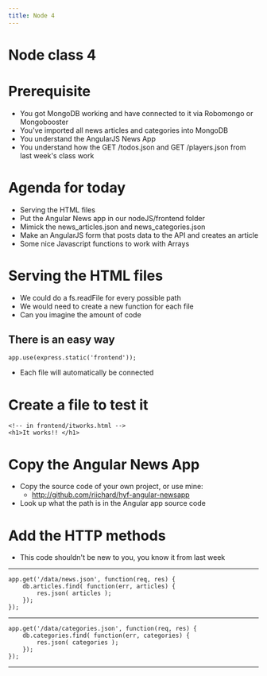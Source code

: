 ```yaml
---
title: Node 4
---
```


# Node class 4

# Prerequisite
- You got MongoDB working and have connected to it via Robomongo or
    Mongobooster
- You've imported all news articles and categories into MongoDB
- You understand the AngularJS News App
- You understand how the GET /todos.json and GET /players.json from last
    week's class work

# Agenda for today

- Serving the HTML files
- Put the Angular News app in our nodeJS/frontend folder
- Mimick the news_articles.json and news_categories.json
- Make an AngularJS form that posts data to the API and creates an article
- Some nice Javascript functions to work with Arrays

# Serving the HTML files

- We could do a fs.readFile for every possible path
- We would need to create a new function for each file
- Can you imagine the amount of code

## There is an easy way

```
app.use(express.static('frontend'));
```

- Each file will automatically be connected

# Create a file to test it

```
<!-- in frontend/itworks.html -->
<h1>It works!! </h1>
```

# Copy the Angular News App
- Copy the source code of your own project, or use mine:
    - http://github.com/riichard/hyf-angular-newsapp
- Look up what the path is in the Angular app source code

# Add the HTTP methods
- This code shouldn't be new to you, you know it from last week

----

```
app.get('/data/news.json', function(req, res) {
    db.articles.find( function(err, articles) {
        res.json( articles );
    });
});
```

---

```
app.get('/data/categories.json', function(req, res) {
    db.categories.find( function(err, categories) {
        res.json( categories );
    });
});
```

---
